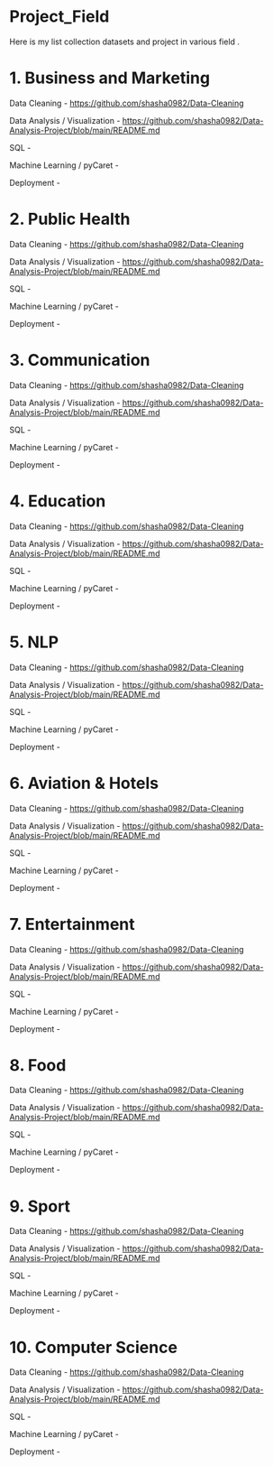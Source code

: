# Project_Field
Here is my list collection datasets and project in various field . 



# 1. Business and Marketing

Data Cleaning - https://github.com/shasha0982/Data-Cleaning

Data Analysis / Visualization - https://github.com/shasha0982/Data-Analysis-Project/blob/main/README.md

SQL -

Machine Learning / pyCaret - 

Deployment -



# 2. Public Health

Data Cleaning - https://github.com/shasha0982/Data-Cleaning

Data Analysis / Visualization - https://github.com/shasha0982/Data-Analysis-Project/blob/main/README.md

SQL -

Machine Learning / pyCaret - 

Deployment -



# 3. Communication

Data Cleaning - https://github.com/shasha0982/Data-Cleaning

Data Analysis / Visualization - https://github.com/shasha0982/Data-Analysis-Project/blob/main/README.md

SQL -

Machine Learning / pyCaret - 

Deployment -



# 4. Education

Data Cleaning - https://github.com/shasha0982/Data-Cleaning

Data Analysis / Visualization - https://github.com/shasha0982/Data-Analysis-Project/blob/main/README.md

SQL -

Machine Learning / pyCaret - 

Deployment -



# 5. NLP

Data Cleaning - https://github.com/shasha0982/Data-Cleaning

Data Analysis / Visualization - https://github.com/shasha0982/Data-Analysis-Project/blob/main/README.md

SQL -

Machine Learning / pyCaret - 

Deployment -



# 6. Aviation & Hotels

Data Cleaning - https://github.com/shasha0982/Data-Cleaning

Data Analysis / Visualization - https://github.com/shasha0982/Data-Analysis-Project/blob/main/README.md

SQL -

Machine Learning / pyCaret - 

Deployment -



# 7. Entertainment

Data Cleaning - https://github.com/shasha0982/Data-Cleaning

Data Analysis / Visualization - https://github.com/shasha0982/Data-Analysis-Project/blob/main/README.md

SQL -

Machine Learning / pyCaret - 

Deployment -



# 8. Food

Data Cleaning - https://github.com/shasha0982/Data-Cleaning

Data Analysis / Visualization - https://github.com/shasha0982/Data-Analysis-Project/blob/main/README.md

SQL -

Machine Learning / pyCaret - 

Deployment -



# 9. Sport

Data Cleaning - https://github.com/shasha0982/Data-Cleaning

Data Analysis / Visualization - https://github.com/shasha0982/Data-Analysis-Project/blob/main/README.md

SQL -

Machine Learning / pyCaret - 

Deployment -




# 10. Computer Science


Data Cleaning - https://github.com/shasha0982/Data-Cleaning

Data Analysis / Visualization - https://github.com/shasha0982/Data-Analysis-Project/blob/main/README.md

SQL -

Machine Learning / pyCaret - 

Deployment -
